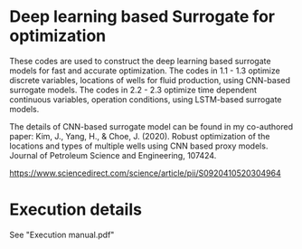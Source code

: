 # Deep learning based Surrogate for optimization
These codes are used to construct the deep learning based surrogate models for fast and accurate optimization. 
The codes in 1.1 - 1.3 optimize discrete variables, locations of wells for fluid production, using CNN-based surrogate models.
The codes in 2.2 - 2.3 optimize time dependent continuous variables, operation conditions, using LSTM-based surrogate models. 

The details of CNN-based surrogate model can be found in my co-authored paper: Kim, J., Yang, H., & Choe, J. (2020). Robust optimization of the locations and types of multiple wells using CNN based proxy models. Journal of Petroleum Science and Engineering, 107424.

https://www.sciencedirect.com/science/article/pii/S0920410520304964

# Execution details 

See "Execution manual.pdf"
